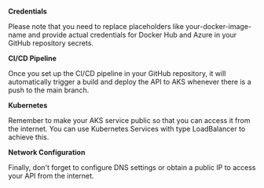 ****Credentials****

Please note that you need to replace placeholders like your-docker-image-name and provide actual credentials for Docker Hub and Azure in your GitHub repository secrets.

**CI/CD Pipeline**

Once you set up the CI/CD pipeline in your GitHub repository, it will automatically trigger a build and deploy the API to AKS whenever there is a push to the main branch.

**Kubernetes**

Remember to make your AKS service public so that you can access it from the internet. You can use Kubernetes Services with type LoadBalancer to achieve this.

****Network Configuration****

Finally, don't forget to configure DNS settings or obtain a public IP to access your API from the internet.
